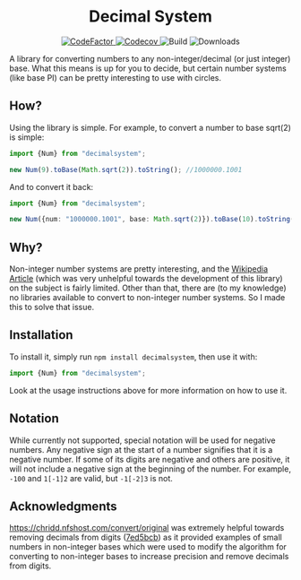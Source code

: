 <h1 align="center">Decimal System</h1>
<p align="center">
    <a href="https://www.codefactor.io/repository/github/uellenberg/decimalsystem">
        <img src="https://www.codefactor.io/repository/github/uellenberg/decimalsystem/badge" alt="CodeFactor">
    </a>
    <a href="https://codecov.io/gh/uellenberg/DecimalSystem">
        <img src="https://codecov.io/gh/uellenberg/DecimalSystem/branch/master/graph/badge.svg?token=4XYK0SCZ9S" alt="Codecov">
    </a>
    <img src="https://img.shields.io/github/workflow/status/uellenberg/DecimalSystem/Build%20and%20Test/master" alt="Build">
    <img src="https://img.shields.io/npm/dt/decimalsystem" alt="Downloads">
</p>
A library for converting numbers to any non-integer/decimal (or just integer) base. What this means is up for you to decide, but certain number systems (like base PI) can be pretty interesting to use with circles.

## How?
Using the library is simple. For example, to convert a number to base sqrt(2) is simple:
```typescript
import {Num} from "decimalsystem";

new Num(9).toBase(Math.sqrt(2)).toString(); //1000000.1001
```
And to convert it back:
```typescript
import {Num} from "decimalsystem";

new Num({num: "1000000.1001", base: Math.sqrt(2)}).toBase(10).toString(); //8.957106781186551 (close enough)
```

## Why?
Non-integer number systems are pretty interesting, and the [Wikipedia Article](https://en.wikipedia.org/wiki/Non-integer_base_of_numeration) (which was very unhelpful towards the development of this library) on the subject is fairly limited. Other than that, there are (to my knowledge) no libraries available to convert to non-integer number systems. So I made this to solve that issue.

## Installation
To install it, simply run `npm install decimalsystem`, then use it with:
```typescript
import {Num} from "decimalsystem";
```
Look at the usage instructions above for more information on how to use it.
## Notation
While currently not supported, special notation will be used for negative numbers. Any negative sign at the start of a number signifies that it is a negative number. If some of its digits are negative and others are positive, it will not include a negative sign at the beginning of the number. For example, `-100` and `1[-1]2` are valid, but `-1[-2]3` is not.

## Acknowledgments
https://chridd.nfshost.com/convert/original was extremely helpful towards removing decimals from digits ([7ed5bcb](https://github.com/uellenberg/DecimalSystem/commit/7ed5bcbeb2f97a75dabac5d06fccd1abf3d1c6fe)) as it provided examples of small numbers in non-integer bases which were used to modify the algorithm for converting to non-integer bases to increase precision and remove decimals from digits.
